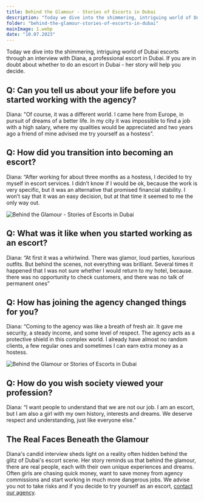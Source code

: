 ```yaml
---
title: Behind the Glamour - Stories of Escorts in Dubai
description: "Today we dive into the shimmering, intriguing world of Dubai escorts through an interview with Diana, a professional escort in Dubai. If you are in doubt about whether to do an escort in Dubai - her story will help you decide. "
folder: "behind-the-glamour-stories-of-escorts-in-dubai"
mainImage: 1.webp
date: "10.07.2023"
---
```


Today we dive into the shimmering, intriguing world of Dubai escorts through an interview with Diana, a professional escort in Dubai. If you are in doubt about whether to do an escort in Dubai - her story will help you decide.


## Q: Can you tell us about your life before you started working with the agency?
Diana: "Of course, it was a different world. I came here from Europe, in pursuit of dreams of a better life. In my city it was impossible to find a job with a high salary, where my qualities would be appreciated and two years ago a friend of mine advised me try yourself as a hostess”.

## Q: How did you transition into becoming an escort?

Diana: “After working for about three months as a hostess, I decided to try myself in escort services. I didn’t know if I would be ok, because the work is very specific, but it was an alternative that promised financial stability. I won’t say that it was an easy decision, but at that time it seemed to me the only way out.

![Behind the Glamour - Stories of Escorts in Dubai](/assets/img/media/behind-the-glamour-stories-of-escorts-in-dubai/1.webp "Stories of Escorts in Dubai")

## Q: What was it like when you started working as an escort?
Diana: “At first it was a whirlwind. There was glamor, loud parties, luxurious outfits. But behind the scenes, not everything was brilliant. Several times it happened that I was not sure whether I would return to my hotel, because. there was no opportunity to check customers, and there was no talk of permanent ones”


## Q: How has joining the agency changed things for you?
Diana: “Coming to the agency was like a breath of fresh air. It gave me security, a steady income, and some level of respect. The agency acts as a protective shield in this complex world. I already have almost no random clients, a few regular ones and sometimes I can earn extra money as a hostess.


![Behind the Glamour or Stories of Escorts in Dubai](/assets/img/media/behind-the-glamour-stories-of-escorts-in-dubai/2.webp "Stories of Escorts")

## Q: How do you wish society viewed your profession?
Diana: “I want people to understand that we are not our job. I am an escort, but I am also a girl with my own history, interests and dreams. We deserve respect and understanding, just like everyone else.”


## The Real Faces Beneath the Glamour
Diana's candid interview sheds light on a reality often hidden behind the glitz of Dubai's escort scene. Her story reminds us that behind the glamour, there are real people, each with their own unique experiences and dreams. Often girls are chasing quick money, want to save money from agency commissions and start working in much more dangerous jobs. We advise you not to take risks and if you decide to try yourself as an escort, <a href="https://mgtimes.ae/casting" class="menu__link" data-v-f81b9fa1="">contact our agency</a>.


